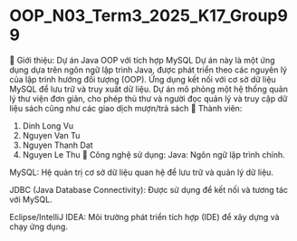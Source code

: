 # OOP_N03_Term3_2025_K17_Group99
📌 Giới thiệu:
Dự án Java OOP với tích hợp MySQL
Dự án này là một ứng dụng dựa trên ngôn ngữ lập trình Java, được phát triển theo các nguyên lý của lập trình hướng đối tượng (OOP). Ứng dụng kết nối với cơ sở dữ liệu MySQL để lưu trữ và truy xuất dữ liệu. Dự án mô phỏng một hệ thống quản lý thư viện đơn giản, cho phép thủ thư và người đọc quản lý và truy cập dữ liệu sách cũng như các giao dịch mượn/trả sách
📌 Thành viên:
1. Dinh Long Vu
2. Nguyen Van Tu
3. Nguyen Thanh Dat
4. Nguyen Le Thu
🧱 Công nghệ sử dụng:
Java: Ngôn ngữ lập trình chính.

MySQL: Hệ quản trị cơ sở dữ liệu quan hệ để lưu trữ và quản lý dữ liệu.

JDBC (Java Database Connectivity): Được sử dụng để kết nối và tương tác với MySQL.

Eclipse/IntelliJ IDEA: Môi trường phát triển tích hợp (IDE) để xây dựng và chạy ứng dụng.


